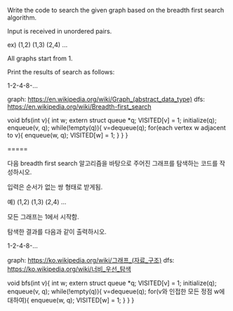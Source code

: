 Write the code to search the given graph based on the breadth first search algorithm.

Input is received in unordered pairs.

ex) (1,2) (1,3) (2,4) ...

All graphs start from 1.

Print the results of search as follows:

1-2-4-8-...

graph: https://en.wikipedia.org/wiki/Graph_(abstract_data_type)
dfs: https://en.wikipedia.org/wiki/Breadth-first_search

void bfs(int v){
  int w;
  extern struct queue *q;
  VISITED[v] = 1;
  initialize(q);
  enqueue(v, q);
  while(!empty(q)){
    v=dequeue(q);
    for(each vertex w adjacent to v){
      enqueue(w, q);
      VISITED[w] = 1;
    }
  }
}

=====

다음 breadth first search 알고리즘을 바탕으로 주어진 그래프를 탐색하는 코드를 작성하시오.

입력은 순서가 없는 쌍 형태로 받게됨.

예) (1,2) (1,3) (2,4) ...

모든 그래프는 1에서 시작함.

탐색한 결과를 다음과 같이 출력하시오.

1-2-4-8-...

graph: https://ko.wikipedia.org/wiki/그래프_(자료_구조)
dfs: https://ko.wikipedia.org/wiki/너비_우선_탐색

void bfs(int v){
  int w;
  extern struct queue *q;
  VISITED[v] = 1;
  initialize(q);
  enqueue(v, q);
  while(!empty(q)){
    v=dequeue(q);
    for(v와 인접한 모든 정점 w에 대하여){
      enqueue(w, q);
      VISITED[w] = 1;
    }
  }
}
